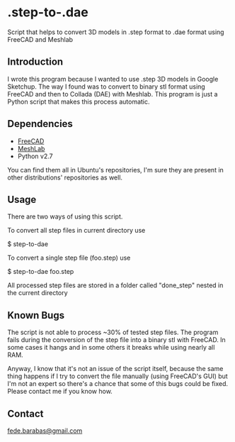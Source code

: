 .step-to-.dae
=============

Script that helps to convert 3D models in .step format to .dae format using FreeCAD and Meshlab

Introduction
------------

I wrote this program because I wanted to use .step 3D models in Google Sketchup. The way I found was to convert to binary stl format using FreeCAD and then to Collada (DAE) with Meshlab. This program is just a Python script that makes this process automatic.

Dependencies
------------

* [FreeCAD](http://sourceforge.net/apps/mediawiki/free-cad/index.php?title=Main_Page)
* [MeshLab](http://meshlab.sourceforge.net/)
* Python v2.7

You can find them all in Ubuntu's repositories, I'm sure they are present in other distributions' repositories as well.

Usage
------------

There are two ways of using this script.

To convert all step files in current directory use

$ step-to-dae 

To convert a single step file (foo.step) use

$ step-to-dae foo.step

All processed step files are stored in a folder called "done_step" nested in the current directory


Known Bugs
------------

The script is not able to process ~30% of tested step files. The program fails during the conversion of the step file into a binary stl with FreeCAD. In some cases it hangs and in some others it breaks while using nearly all RAM.

Anyway, I know that it's not an issue of the script itself, because the same thing happens if I try to convert the file manually (using FreeCAD's GUI) but I'm not an expert so there's a chance that some of this bugs could be fixed. Please contact me if you know how.


Contact
------------

[fede.barabas@gmail.com](mailto:fede.barabas@gmail.com)
